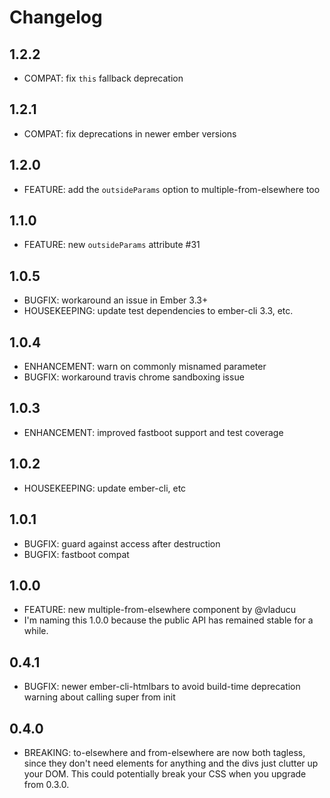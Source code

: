 # Changelog

## 1.2.2
 - COMPAT: fix `this` fallback deprecation

## 1.2.1

 - COMPAT: fix deprecations in newer ember versions

## 1.2.0

 - FEATURE: add the `outsideParams` option to multiple-from-elsewhere too

## 1.1.0

- FEATURE: new `outsideParams` attribute #31

## 1.0.5

 - BUGFIX: workaround an issue in Ember 3.3+
 - HOUSEKEEPING: update test dependencies to ember-cli 3.3, etc.

## 1.0.4

 - ENHANCEMENT: warn on commonly misnamed parameter
 - BUGFIX: workaround travis chrome sandboxing issue

## 1.0.3

 - ENHANCEMENT: improved fastboot support and test coverage

## 1.0.2

 - HOUSEKEEPING: update ember-cli, etc

## 1.0.1

 - BUGFIX: guard against access after destruction
 - BUGFIX: fastboot compat

## 1.0.0

 - FEATURE: new multiple-from-elsewhere component by @vladucu
 - I'm naming this 1.0.0 because the public API has remained stable for a while.

## 0.4.1

- BUGFIX: newer ember-cli-htmlbars to avoid build-time deprecation warning about calling super from init

## 0.4.0

 - BREAKING: to-elsewhere and from-elsewhere are now both tagless, since they don't need elements for anything and the divs just clutter up your DOM. This could potentially break your CSS when you upgrade from 0.3.0.

